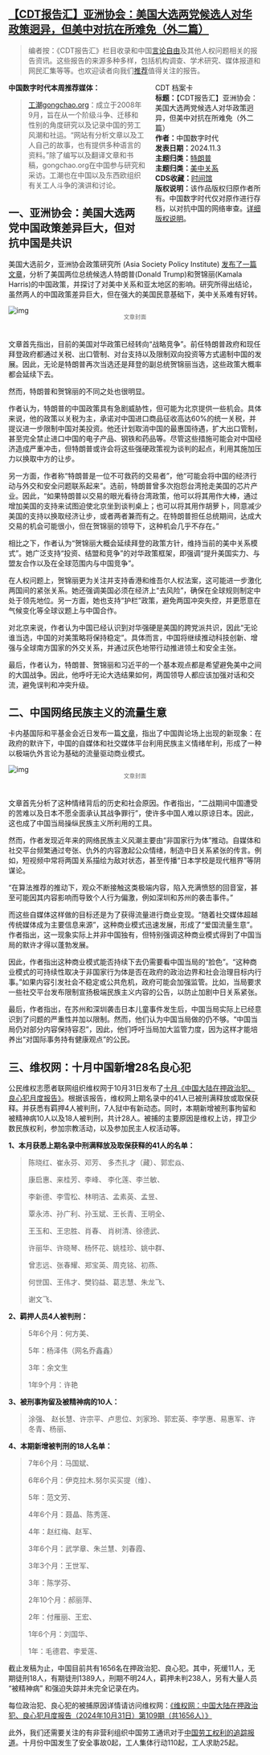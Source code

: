 <!--1730706571000-->
[【CDT报告汇】亚洲协会：美国大选两党候选人对华政策迥异，但美中对抗在所难免（外二篇）](https://chinadigitaltimes.net/chinese/712803.html)
------

<blockquote><p>编者按：《CDT报告汇》栏目收录和中国<a href="https://chinadigitaltimes.net/space/言论自由">言论自由</a>及其他人权问题相关的报告资讯。这些报告的来源多种多样，包括机构调查、学术研究、媒体报道和网民汇集等等。也欢迎读者向我们<a href="https://chinadigitaltimes.net/chinese/telegrambot">推荐</a>值得关注的报告。</p></blockquote><div style="width:42%;float:right;padding-left:20px"><div class="su-spoiler su-spoiler-style-fancy su-spoiler-icon-chevron-circle su-spoiler-closed" data-scroll-offset="0" data-anchor-in-url="no"><div class="su-spoiler-title" tabindex="0" role="button"><span class="su-spoiler-icon"></span>CDT 档案卡</div><div class="su-spoiler-content su-u-clearfix su-u-trim"><strong>标题：</strong>【CDT报告汇】亚洲协会：美国大选两党候选人对华政策迥异，但美中对抗在所难免（外二篇）<br><strong>作者：</strong>中国数字时代<br><strong>发表日期：</strong>2024.11.3<br><strong>主题归类：</strong><a href="https://chinadigitaltimes.net/space/特朗普" target="_blank">特朗普</a><br><strong>主题归类：</strong><a href="https://chinadigitaltimes.net/space/美中关系" target="_blank">美中关系</a><br><strong>CDS收藏：</strong><a href="https://chinadigitaltimes.net/space/%E6%97%B6%E9%97%B4%E9%A6%86" target="_blank" rel="noopener">时间馆</a><br><strong>版权说明：</strong>该作品版权归原作者所有。中国数字时代仅对原作进行存档，以对抗中国的网络审查。<a href="https://chinadigitaltimes.net/chinese/copyright">详细版权说明</a>。</div></div></div><p><strong>中国数字时代本周推荐媒体：</strong></p><blockquote><p><a href="https://www.gongchao.org/cn/gongchao-org/">工潮gongchao.org</a>：成立于2008年9月，旨在从一个阶级斗争、迁移和性别的角度研究以及记录中国的劳工风潮和社运。“网站有分析文章以及工人自己的故事，也有提供多种语言的资料。”除了编写以及翻译文章和书稿，gongchao.org在中国参与研究和采访。工潮也在中国以及东西欧组织有关工人斗争的演讲和讨论。</p></blockquote><h2>一、亚洲协会：美国大选两党中国政策差异巨大，但对抗中国是共识</h2><p>美国大选前夕，亚洲协会政策研究所 (Asia Society Policy Institute) <a href="https://asiasociety.org/policy-institute/us-china-relations-political-economy">发布了一篇文章</a>，分析了美国两位总统候选人特朗普(Donald Trump)和贺锦丽(Kamala Harris)的中国政策，并探讨了对美中关系和亚太地区的影响。研究所得出结论，虽然两人的中国政策差异巨大，但在强大的美国民意基础下，美中关系难有好转。</p><p><img decoding="async" src="https://chinadigitaltimes.net/chinese/files/2024/11/On-U.S.-China-Relations-Political-Economy-Asia-Society-asiasociety.org_.png" alt="img"></p><span style="font-size: 0.8em;color: #666;display: block;text-align: center;margin-bottom:32px; margin-top: -20px;line-height:22px;">文章封面</span><p>文章首先指出，目前的美国对华政策已经转向“战略竞争”。前任特朗普政府和现任拜登政府都通过关税、出口管制、对台支持以及限制双向投资等方式遏制中国的发展。因此，无论是特朗普再次当选还是拜登的副总统贺锦丽当选，这些政策大概率都会延续下去。</p><p>然而，特朗普和贺锦丽的不同之处也很明显。</p><p>作者认为，特朗普的中国政策具有急剧威胁性，但可能为北京提供一些机会。具体来说，他的政策以关税为主，承诺对中国进口商品征收高达60%的统一关税，并提议进一步限制中国对美投资。他还计划取消中国的最惠国待遇，扩大出口管制，甚至完全禁止进口中国的电子产品、钢铁和药品等。尽管这些措施可能会对中国经济造成严重冲击，但特朗普或许会将这些强硬政策视为谈判的起点，利用其施加压力以换取中方的让步。</p><p>另一方面，作者称“特朗普是一位不可救药的交易者”，他“可能会将中国的经济行动与外交和安全问题联系起来”。选前，特朗普曾多次抱怨台湾抢走美国的芯片产业。因此，“如果特朗普以交易的眼光看待台湾政策，他可以将其用作大棒，通过增加美国的支持来试图迫使北京坐到谈判桌上；也可以将其用作胡萝卜，同意减少美国的支持以换取经济让步，或者两者兼而有之。在特朗普担任总统期间，达成大交易的机会可能很小，但在贺锦丽的领导下，这种机会几乎不存在。”</p><p>相比之下，作者认为“贺锦丽大概会延续拜登的政策方针，维持当前的美中关系模式”。她广泛支持“投资、结盟和竞争”的对华政策框架，即强调“提升美国实力、与盟友合作以及在全球范围内与中国竞争”。</p><p>在人权问题上，贺锦丽更为关注并支持香港和维吾尔人权法案，这可能进一步激化两国间的紧张关系。她还强调美国必须在经济上“去风险”，确保在全球规则制定中处于领先地位。另一方面，她也支持“护栏”政策，避免两国冲突失控，并更愿意在气候变化等全球议题上与中国合作。</p><p>对北京来说，作者认为中国已经认识到对华强硬是美国的跨党派共识，因此“无论谁当选，中国的对美策略将保持稳定”。具体而言，中国将继续推动科技创新、增强与全球南方国家的外交关系，并通过灰色地带行动推进领土和安全主张。</p><p>最后，作者认为，特朗普、贺锦丽和习近平的一个基本观点都是希望避免美中之间的大国战争。因此，他呼吁无论大选结果如何，两国领导人都应该加强对话和交流，避免误判和冲突升级。</p><h2>二、中国网络民族主义的流量生意</h2><p>卡内基国际和平基金会近日发布一篇<a href="https://carnegieendowment.org/posts/2024/10/japanese-boy-stabbed-in-shenzhen-alarm-bells-ring-for-the-traffic-driven-business-of-cyber-nationalism-in-china?lang=en">文章</a>，指出了中国舆论场上出现的新现象：在政府的默许下，中国的自媒体和社交媒体平台利用民族主义情绪牟利，形成了一种以极端仇外言论为基础的流量驱动商业模式。</p><p><img decoding="async" src="https://chinadigitaltimes.net/chinese/files/2024/11/The-Commercialization-of-Cyber-Nationalism-in-China-Carnegie-Endowm_-carnegieendowment.org_.png" alt="img"></p><span style="font-size: 0.8em;color: #666;display: block;text-align: center;margin-bottom:32px; margin-top: -20px;line-height:22px;">文章封面</span><p>文章首先分析了这种情绪背后的历史和社会原因。作者指出，“二战期间中国遭受的苦难以及日本不愿全面承认其战争罪行”，使许多中国人难以原谅日本。因此，这也成了中国当局操纵民族主义所利用的工具。</p><p>然而，作者发现近年来的网络民族主义风潮主要由“非国家行为体”推动。自媒体和社交平台频繁通过夸张、仇外的内容激起公众情绪，制造中日关系紧张的传言。例如，短视频中常将两国关系描绘为敌对状态，甚至传播“日本学校是现代租界”等阴谋论。</p><p>“在算法推荐的推动下，观众不断接触这类极端内容，陷入充满愤怒的回音室，甚至可能因其内容影响而导致个人行为偏激，例如深圳和苏州的袭击事件。”</p><p>而这些自媒体这样做的目标还是为了获得流量进行商业变现。“随着社交媒体超越传统媒体成为主要信息来源”，这种商业模式迅速发展，形成了“爱国流量生意”。作者指出，这一现象实际上并非中国独有，但特别强调这种商业模式得到了中国当局的默许才得以蓬勃发展。</p><p>因此，作者指出这种商业模式能否持续下去仍需要看中国当局的“脸色”。“这种商业模式的可持续性取决于非国家行为体是否在政府的政治边界和社会治理目标内行事。”如果内容引发社会不稳定或公共危机，政府可能会加强监管。比如，当局要求一些社交平台发布限制宣扬极端民族主义内容的公告，以防止加剧中日关系紧张。</p><p>最后，作者指出，在苏州和深圳袭击日本儿童事件发生后，中国当局实际上已经意识到了问题的严重性并加以限制。然而，他们认为中国当局做的仍不够。“中国当局仍对部分内容保持容忍”，因此，他们呼吁当局加大监管力度，因为这样才能培养出“对国际事务持有健康观点”的公民。</p><h2>三、维权网：十月中国新增28名良心犯</h2><p>公民维权志愿者联网组织维权网于10月31日发布了<a href="https://wqw2010.blogspot.com/2024/10/202410311091656.html">十月《中国大陆在押政治犯、良心犯月度报告》</a>。根据该报告，维权网上期名录中的41人已被刑满释放或取保获释。并获悉有羁押4人被判刑，7人狱中有新动态。同时，本期新增被刑事拘留和被精神病10人以及18人被判刑，共计28人。被捕的主要原因是维权上访，捍卫少数民族权利，参加宗教活动，以及参加民主人权活动等。</p><p><strong>1、本月获悉上期名录中刑满释放及取保获释的41人的名单：</strong></p><blockquote><p>陈晓红、崔永芬、邓芳、  多杰扎才（藏）、郭宏焱、</p><p>康启惠、来桂芳、李峰、  李化莲、李兰敏、</p><p>李新德、李雪松、林明洁、孟素英、孟昱、</p><p>覃永沛、孙广利、孙玉斌、王长青、王明全、</p><p>王玉和、王忠胜、肖春、  肖树清、徐德武、</p><p>许丽华、许晓琴、杨怀花、姚桂珍、姚中群、</p><p>曾志远、张春耀、郑宝英、周克铭、初燕、</p><p>何世国、王伟才、樊钧益、葛志慧、朱龙飞、</p><p>谢文飞、</p></blockquote><p><strong>2、羁押人员4人被判刑：</strong></p><blockquote><p>5年6个月：何方美、</p><p>5年：杨泽伟（网名乔鑫鑫）</p><p>3年：余文生</p><p>1年9个月：许艳</p></blockquote><p><strong>3、被刑事拘留及被精神病的10人：</strong></p><blockquote><p>涂强、  赵长慧、许宗平、卢思位、刘家玲、郭宏英、李学惠、易惠军、许冬青、杨丽、</p></blockquote><p><strong>4、本期新增被判刑的18人名单：</strong></p><blockquote><p>7年6个月：马国斌、</p><p>6年6个月：伊克拉木.努尔买买提（维）、</p><p>5年：范文芳、</p><p>4年6个月：聂晶、陈秀莲、</p><p>4年：赵红梅、赵军、</p><p>3年6个月：武学章、朱兰慧、刘春霞、</p><p>3年3个月：王世军、</p><p>3年：陈学芬、</p><p>2年10个月：郝丽萍、</p><p>2年：付雁丽、王宏、</p><p>1年6个月：刘国华、</p><p>1年：毛德君、李爱莲、</p></blockquote><p>截止发稿为止，中国目前共有1656名在押政治犯、良心犯。其中，死缓11人，无期徒刑18人，有期徒刑1389人，刑期不明24人，羁押未判238人，另有大量人员 “被精神病” 和强迫失踪并未完全记录在内。</p><p>每位政治犯、良心犯的被捕原因详情请访问维权网：<a href="https://wqw2010.blogspot.com/2024/10/202410311091656.html">《维权网：中国大陆在押政治犯、良心犯月度报告（2024年10月31日）第109期（共1656人）》</a></p><p>此外，我们还需要关注的有非营利组织中国劳工通讯对于<a href="https://clb.org.hk/zh-hans">中国劳工权利的追踪报道</a>。十月份中国发生了安全事故0起，工人集体行动110起，工人求助25起。</p><div class="addtoany_share_save_container addtoany_content addtoany_content_bottom"><div class="a2a_kit a2a_kit_size_32 addtoany_list" data-a2a-url="https://chinadigitaltimes.net/chinese/712803.html" data-a2a-title="【CDT报告汇】亚洲协会：美国大选两党候选人对华政策迥异，但美中对抗在所难免（外二篇）"><a class="a2a_button_facebook" href="https://www.addtoany.com/add_to/facebook?linkurl=https%3A%2F%2Fchinadigitaltimes.net%2Fchinese%2F712803.html&amp;linkname=%E3%80%90CDT%E6%8A%A5%E5%91%8A%E6%B1%87%E3%80%91%E4%BA%9A%E6%B4%B2%E5%8D%8F%E4%BC%9A%EF%BC%9A%E7%BE%8E%E5%9B%BD%E5%A4%A7%E9%80%89%E4%B8%A4%E5%85%9A%E5%80%99%E9%80%89%E4%BA%BA%E5%AF%B9%E5%8D%8E%E6%94%BF%E7%AD%96%E8%BF%A5%E5%BC%82%EF%BC%8C%E4%BD%86%E7%BE%8E%E4%B8%AD%E5%AF%B9%E6%8A%97%E5%9C%A8%E6%89%80%E9%9A%BE%E5%85%8D%EF%BC%88%E5%A4%96%E4%BA%8C%E7%AF%87%EF%BC%89" title="Facebook" rel="nofollow noopener" target="_blank"></a><a class="a2a_button_twitter" href="https://www.addtoany.com/add_to/twitter?linkurl=https%3A%2F%2Fchinadigitaltimes.net%2Fchinese%2F712803.html&amp;linkname=%E3%80%90CDT%E6%8A%A5%E5%91%8A%E6%B1%87%E3%80%91%E4%BA%9A%E6%B4%B2%E5%8D%8F%E4%BC%9A%EF%BC%9A%E7%BE%8E%E5%9B%BD%E5%A4%A7%E9%80%89%E4%B8%A4%E5%85%9A%E5%80%99%E9%80%89%E4%BA%BA%E5%AF%B9%E5%8D%8E%E6%94%BF%E7%AD%96%E8%BF%A5%E5%BC%82%EF%BC%8C%E4%BD%86%E7%BE%8E%E4%B8%AD%E5%AF%B9%E6%8A%97%E5%9C%A8%E6%89%80%E9%9A%BE%E5%85%8D%EF%BC%88%E5%A4%96%E4%BA%8C%E7%AF%87%EF%BC%89" title="Twitter" rel="nofollow noopener" target="_blank"></a><a class="a2a_button_telegram" href="https://www.addtoany.com/add_to/telegram?linkurl=https%3A%2F%2Fchinadigitaltimes.net%2Fchinese%2F712803.html&amp;linkname=%E3%80%90CDT%E6%8A%A5%E5%91%8A%E6%B1%87%E3%80%91%E4%BA%9A%E6%B4%B2%E5%8D%8F%E4%BC%9A%EF%BC%9A%E7%BE%8E%E5%9B%BD%E5%A4%A7%E9%80%89%E4%B8%A4%E5%85%9A%E5%80%99%E9%80%89%E4%BA%BA%E5%AF%B9%E5%8D%8E%E6%94%BF%E7%AD%96%E8%BF%A5%E5%BC%82%EF%BC%8C%E4%BD%86%E7%BE%8E%E4%B8%AD%E5%AF%B9%E6%8A%97%E5%9C%A8%E6%89%80%E9%9A%BE%E5%85%8D%EF%BC%88%E5%A4%96%E4%BA%8C%E7%AF%87%EF%BC%89" title="Telegram" rel="nofollow noopener" target="_blank"></a><a class="a2a_button_reddit" href="https://www.addtoany.com/add_to/reddit?linkurl=https%3A%2F%2Fchinadigitaltimes.net%2Fchinese%2F712803.html&amp;linkname=%E3%80%90CDT%E6%8A%A5%E5%91%8A%E6%B1%87%E3%80%91%E4%BA%9A%E6%B4%B2%E5%8D%8F%E4%BC%9A%EF%BC%9A%E7%BE%8E%E5%9B%BD%E5%A4%A7%E9%80%89%E4%B8%A4%E5%85%9A%E5%80%99%E9%80%89%E4%BA%BA%E5%AF%B9%E5%8D%8E%E6%94%BF%E7%AD%96%E8%BF%A5%E5%BC%82%EF%BC%8C%E4%BD%86%E7%BE%8E%E4%B8%AD%E5%AF%B9%E6%8A%97%E5%9C%A8%E6%89%80%E9%9A%BE%E5%85%8D%EF%BC%88%E5%A4%96%E4%BA%8C%E7%AF%87%EF%BC%89" title="Reddit" rel="nofollow noopener" target="_blank"></a><a class="a2a_button_whatsapp" href="https://www.addtoany.com/add_to/whatsapp?linkurl=https%3A%2F%2Fchinadigitaltimes.net%2Fchinese%2F712803.html&amp;linkname=%E3%80%90CDT%E6%8A%A5%E5%91%8A%E6%B1%87%E3%80%91%E4%BA%9A%E6%B4%B2%E5%8D%8F%E4%BC%9A%EF%BC%9A%E7%BE%8E%E5%9B%BD%E5%A4%A7%E9%80%89%E4%B8%A4%E5%85%9A%E5%80%99%E9%80%89%E4%BA%BA%E5%AF%B9%E5%8D%8E%E6%94%BF%E7%AD%96%E8%BF%A5%E5%BC%82%EF%BC%8C%E4%BD%86%E7%BE%8E%E4%B8%AD%E5%AF%B9%E6%8A%97%E5%9C%A8%E6%89%80%E9%9A%BE%E5%85%8D%EF%BC%88%E5%A4%96%E4%BA%8C%E7%AF%87%EF%BC%89" title="WhatsApp" rel="nofollow noopener" target="_blank"></a><a class="a2a_button_email" href="https://www.addtoany.com/add_to/email?linkurl=https%3A%2F%2Fchinadigitaltimes.net%2Fchinese%2F712803.html&amp;linkname=%E3%80%90CDT%E6%8A%A5%E5%91%8A%E6%B1%87%E3%80%91%E4%BA%9A%E6%B4%B2%E5%8D%8F%E4%BC%9A%EF%BC%9A%E7%BE%8E%E5%9B%BD%E5%A4%A7%E9%80%89%E4%B8%A4%E5%85%9A%E5%80%99%E9%80%89%E4%BA%BA%E5%AF%B9%E5%8D%8E%E6%94%BF%E7%AD%96%E8%BF%A5%E5%BC%82%EF%BC%8C%E4%BD%86%E7%BE%8E%E4%B8%AD%E5%AF%B9%E6%8A%97%E5%9C%A8%E6%89%80%E9%9A%BE%E5%85%8D%EF%BC%88%E5%A4%96%E4%BA%8C%E7%AF%87%EF%BC%89" title="Email" rel="nofollow noopener" target="_blank"></a><a class="a2a_button_copy_link" href="https://www.addtoany.com/add_to/copy_link?linkurl=https%3A%2F%2Fchinadigitaltimes.net%2Fchinese%2F712803.html&amp;linkname=%E3%80%90CDT%E6%8A%A5%E5%91%8A%E6%B1%87%E3%80%91%E4%BA%9A%E6%B4%B2%E5%8D%8F%E4%BC%9A%EF%BC%9A%E7%BE%8E%E5%9B%BD%E5%A4%A7%E9%80%89%E4%B8%A4%E5%85%9A%E5%80%99%E9%80%89%E4%BA%BA%E5%AF%B9%E5%8D%8E%E6%94%BF%E7%AD%96%E8%BF%A5%E5%BC%82%EF%BC%8C%E4%BD%86%E7%BE%8E%E4%B8%AD%E5%AF%B9%E6%8A%97%E5%9C%A8%E6%89%80%E9%9A%BE%E5%85%8D%EF%BC%88%E5%A4%96%E4%BA%8C%E7%AF%87%EF%BC%89" title="Copy Link" rel="nofollow noopener" target="_blank"></a><a class="a2a_dd addtoany_share_save addtoany_share" href="https://www.addtoany.com/share"></a></div></div>
